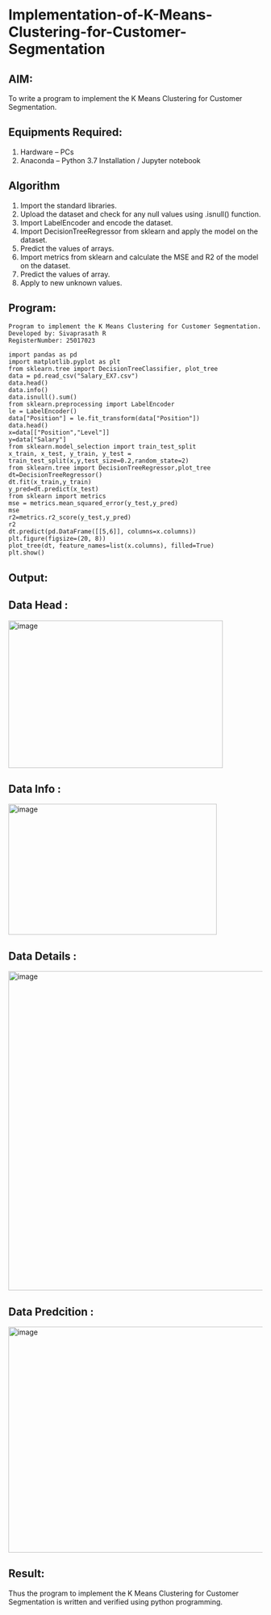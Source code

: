 # Implementation-of-K-Means-Clustering-for-Customer-Segmentation

## AIM:
To write a program to implement the K Means Clustering for Customer Segmentation.

## Equipments Required:
1. Hardware – PCs
2. Anaconda – Python 3.7 Installation / Jupyter notebook

## Algorithm
1. Import the standard libraries.
2. Upload the dataset and check for any null values using .isnull() function. 
3. Import LabelEncoder and encode the dataset.
4. Import DecisionTreeRegressor from sklearn and apply the model on the dataset.
5. Predict the values of arrays.
6. Import metrics from sklearn and calculate the MSE and R2 of the model on the dataset.
7. Predict the values of array.
8. Apply to new unknown values.

## Program:
```
Program to implement the K Means Clustering for Customer Segmentation.
Developed by: Sivaprasath R
RegisterNumber: 25017023
```
```
import pandas as pd
import matplotlib.pyplot as plt
from sklearn.tree import DecisionTreeClassifier, plot_tree
data = pd.read_csv("Salary_EX7.csv")
data.head()
data.info()
data.isnull().sum()
from sklearn.preprocessing import LabelEncoder
le = LabelEncoder()
data["Position"] = le.fit_transform(data["Position"])
data.head()
x=data[["Position","Level"]]
y=data["Salary"]
from sklearn.model_selection import train_test_split
x_train, x_test, y_train, y_test = train_test_split(x,y,test_size=0.2,random_state=2)
from sklearn.tree import DecisionTreeRegressor,plot_tree
dt=DecisionTreeRegressor()
dt.fit(x_train,y_train)
y_pred=dt.predict(x_test)
from sklearn import metrics
mse = metrics.mean_squared_error(y_test,y_pred)
mse
r2=metrics.r2_score(y_test,y_pred)
r2
dt.predict(pd.DataFrame([[5,6]], columns=x.columns))
plt.figure(figsize=(20, 8))
plot_tree(dt, feature_names=list(x.columns), filled=True)
plt.show()
```
## Output:

## Data Head :
<img width="425" height="292" alt="image" src="https://github.com/user-attachments/assets/0fb15f6e-5b4d-444b-8e9b-d9cf3d900e9f" />

## Data Info :
<img width="413" height="259" alt="image" src="https://github.com/user-attachments/assets/46288728-82cb-4838-b41b-2fb86c4aac9e" />

## Data Details :
<img width="525" height="632" alt="image" src="https://github.com/user-attachments/assets/eec7ef0b-1f19-4e68-b5a6-84ef9d60464a" />

## Data Predcition :
<img width="1218" height="447" alt="image" src="https://github.com/user-attachments/assets/76835aa5-73c5-45aa-b674-f8c41187ea01" />

## Result:
Thus the program to implement the K Means Clustering for Customer Segmentation is written and verified using python programming.
